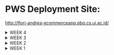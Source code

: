# PWS Deployment Site:
http://flori-andrea-ecommerceapp.pbp.cs.ui.ac.id/

<details>
  <summary>WEEK 4</summary>

  ### If there are multiple CSS selectors for an HTML element, explain the priority order of these CSS selectors!
  Every CSS selector has a place in the specificity hierarchy, with the four categories ranked below:
  
  1. Inline styles - E.g. < h1 style="color: pink'; >
  2. IDs - E.g. #navbar
  3. Classes, pseudo-classes, attribute selectors - E.g. .test, :hover, [href]
  4. Elements and pseudo-elements - E.g. h1, ::before

  Different selectors have different specificity values, and these can be calculated. The selector with the highest specificity value wins over the others and takes effect.

  ### Why does responsive design become an important concept in web application development? Give examples of applications that have and have not implemented responsive design!
  Responsive design ensures a website or application provides an good viewing experience across various devices, like desktops, tablets, and smartphones. With the variety of screen sizes and resolutions, users expect ease of access and viewing regardless of the device they use. Applications like Google and Tokopedia have implemented responsive design nicely, allowing their interfaces to adapt smoothly to different devices. Older websites or applications that haven't updated, such as some legacy government sites, may not have implemented responsive design, resulting in poor usability on smaller screens. Here's a real life example of a website with no responsive design: https://dequeuniversity.com/library/responsive/1-non-responsive 
  
  ### Explain the differences between margin, border, and padding, and how to implement these three things!

  In CSS, margin, border, and padding are used to control the space around and inside elements. Margin is the space outside the element, separating it from other elements. Padding is the space inside the element, between its content and its border. Border is the line that surrounds the padding and content. For example, to implement these in CSS, we could do something like this:

  ```
  element {
    margin: 10px;   /* space outside the element */
    border: 2px solid black;  /* border around the element */
    padding: 20px;  /* space inside, around the content */
  }
  ```

  ![image](https://github.com/user-attachments/assets/22118366-2e53-4444-a6c5-fb116017e032)

  The box model is a very helpful diagram that shows where the margin, border and padding are located.

  ### Explain the concepts of flex box and grid layout along with their uses!

  Flexbox and grid layout are used for creating responsive layouts. Flexbox is one-dimensional and arranges elements either in a row or column. It's good for aligning simple items within a container, such as navigation bars or horizontally centered content. Grid layout is two-dimensional and allows for more precise placement of items both in rows and columns, making it suitable for more complex layouts such as dashboards or image galleries. 
  
  ### Explain how you implemented the checklist above step-by-step (not just following the tutorial)!
  #### 1. Adding Tailwind CSS to the Project
  ```
  <head>
  {% block meta %}
      <meta charset="UTF-8" />
      <meta name="viewport" content="width=device-width, initial-scale=1">
  {% endblock meta %}
  <script src="https://cdn.tailwindcss.com">
  </script>
  </head>
  ```
  #### 2. Adding Edit Product and Delete Product features
   
   ```
   def edit_product(request, id):
    product = Product.objects.get(pk = id)

    form = ProductForm(request.POST or None, instance=product)

    if form.is_valid() and request.method == "POST":
        # Save form and return to home page
        form.save()
        return HttpResponseRedirect(reverse('main:show_main'))

    context = {'form': form}
    return render(request, "edit_product.html", context)
   ```

   ```
   def delete_product(request, id):
    product = Product.objects.get(pk = id)
    product.delete()
    # Return to home page
    return HttpResponseRedirect(reverse('main:show_main'))
   ```
  #### 3. Adding a Navigation Bar 
  ```
  {% extends 'base.html' %}
  {% block content %}
  {% include 'navbar.html' %}
  ...
  {% endblock content%}
  ```

</details>

<details>
  <summary>WEEK 3</summary>
  
  ### What is the difference between HttpResponseRedirect() and redirect()?
  HttpResponseRedirect() only accepts a url, however redirect() will return a HttpResponseRedirect() that accepts a model, view or url. redirect() is more convenient as it simplifies the redirection process, whereas HttpResponseRedirect() gives more control but requires manual URL handling.

  ### Explain how the MoodEntry model is linked with User!
  The MoodEntry model is connected to the User model in Django using a relationship so that each mood entry is related to a specific user. When a user submits a mood entry via the form, the logged-in user (request.user) is assigned to the user field of the MoodEntry before it is saved to the database. On the main page, only the mood entries belonging to the logged-in user are displayed by filtering the entries using MoodEntry.objects.filter(user=request.user). During migration, existing entries are assigned to a default user (the first user that we register).
  
  ### What is the difference between authentication and authorization, and what happens when a user logs in? Explain how Django implements these two concepts.
  Authentication is the process of verifying the identity of a user so that they are indeed who they claim to be while authorization is the process of determining what permissions a user has to do something. In my code, when a user logs in through the login_user function, the system verifies the submitted credentials using Django's AuthenticationForm module. If it's correct, the get_user() method retrieves the user object, and the login function logs the user into the current session. After a successful login, the user is directed to main.html, with their session tracked through cookies. Django supports authentication through django.contrib.auth, and in terms of authorization it also has decorators like @login_required to restrict certain views only to authenticated users.

  ### How does Django remember logged-in users? Explain other uses of cookies and whether all cookies are safe to use.
  Django remembers logged-in users through sessions and cookies, where a session ID is stored in a cookie on the user's browser after login. Each time the user makes a request, the session ID cookie is sent back to the server, allowing Django to retrieve the associated session data and recognize the user. Aside that, cookies can store preferences, track user activity, and remember shopping carts. When cookie data falls into the wrong hands, it can be used for malicious purposes. As an example, an attacker might use cookies to make unauthorized requests on behalf of a user without their consent (known as Cross Site Request Forgery).

  ### Explain how did you implement the checklist step-by-step (apart from following the tutorial).
#### 1. Implement the register, login and logout functions.
First, I import the Add UserCreationForm, logout, login_required dan messages modules at the top of my main/views.py file. The UserCreationForm module simplifies creating user registration forms in a web app. Then I add the following functions to this file.
```
def register(request):
form = UserCreationForm()
if request.method == "POST":
    form = UserCreationForm(request.POST)
    if form.is_valid():
        form.save()
        messages.success(request, 'Your account has been successfully created!')
        return redirect('main:login')
context = {'form':form}
return render(request, 'register.html', context)

def login_user(request):
   if request.method == 'POST':
      form = AuthenticationForm(data=request.POST)
      if form.is_valid():
            user = form.get_user()
            login(request, user)
            return redirect('main:show_main')
   else:
      form = AuthenticationForm(request)
   context = {'form': form}
   return render(request, 'login.html', context)

def logout_user(request):
    logout(request)
    return redirect('main:login')
```
Then I make a new file called register.html with the following content, and also connect its URL path to urls.py:
```
{% extends 'base.html' %} {% block meta %}
<title>Register</title>
{% endblock meta %} {% block content %}

<div class="login">
  <h1>Register</h1>

  <form method="POST">
    {% csrf_token %}
    <table>
      {{ form.as_table }}
      <tr>
        <td></td>
        <td><input type="submit" name="submit" value="Register" /></td>
      </tr>
    </table>
  </form>

  {% if messages %}
  <ul>
    {% for message in messages %}
    <li>{{ message }}</li>
    {% endfor %}
  </ul>
  {% endif %}
</div>

{% endblock content %}
```
I also made a file called login.html with content like below, and also connect it to urls.py.
```
{% extends 'base.html' %}

{% block meta %}
<title>Login</title>
{% endblock meta %}

{% block content %}
<div class="login">
  <h1>Login</h1>

  <form method="POST" action="">
    {% csrf_token %}
    <table>
      {{ form.as_table }}
      <tr>
        <td></td>
        <td><input class="btn login_btn" type="submit" value="Login" /></td>
      </tr>
    </table>
  </form>

  {% if messages %}
  <ul>
    {% for message in messages %}
    <li>{{ message }}</li>
    {% endfor %}
  </ul>
  {% endif %} Don't have an account yet?
  <a href="{% url 'main:register' %}">Register Now</a>
</div>

{% endblock content %}
```
Apart from that, I make a logout button in main.html which is connected through urls.py to the logout function in views.py.
To restrict access to the main page, I add the code snippet @login_required(login_url='/login') above the show_main function so that the main page can only be accessed by authenticated users.

#### 2. Use the Data from the Cookies
For this, I add the imports for HttpResponseRedirect, reverse, and datetime at the top of the views.py file. Then I modify the login and logout functions to make use of the cookies such that they look like this: 
```
def login_user(request):
   if request.method == 'POST':
      form = AuthenticationForm(data=request.POST)

      if form.is_valid():
        user = form.get_user()
        login(request, user)
        response = HttpResponseRedirect(reverse("main:show_main"))
        response.set_cookie('last_login', str(datetime.datetime.now()))
        return response

   else:
      form = AuthenticationForm(request)
   context = {'form': form}
   return render(request, 'login.html', context)

def logout_user(request):
    logout(request)
    response = HttpResponseRedirect(reverse('main:login'))
    response.delete_cookie('last_login')
    return response
```
I also change the show_main function to display the name of the logged-in user.
```
context = {
    'name': 'Pak Bepe',
    'class': 'PBP D',
    'npm': '2306123456',
    'mood_entries': mood_entries,
    'last_login': request.COOKIES['last_login'],
}
```
Then, I modify the main.html file to display the last login session like so: 
```
...
<h5>Last login session: {{ last_login }}</h5>
...
```

#### 3. Connect the models Product and User and Display the Username on the Main Page
In models.py, I import User from django.contrib.auth.models, then I add this code snippet to it to connect Product to User with a relationship:
```
class Product(models.Model):
    user = models.ForeignKey(User, on_delete=models.CASCADE)
...
```
Then, I modify the create_product_entry function in models.py. The `commit=False` parameter stops Django from saving the form's created object to the database right away so that we can modify the object before saving. Then, we assign the `user` field with the `User` object from `request.user`, linking the object to the currently logged-in user.
```
def create_product_entry(request):
    form = ProductForm(request.POST or None)

    if form.is_valid() and request.method == "POST":
        product_entry = form.save(commit=False)
        product_entry.user = request.user
        product_entry.save()
        return redirect('main:show_main')
    
    context = {'form': form}
    return render(request, "create_product_entry.html", context)
```
Also, modify the show_main function so that it can display the logged in user's username on the main page of the app.
```
def show_main(request):
    product_entries = Product.objects.filter(user=request.user)
    context = {
        'app_name' : 'Upcycle Shop',
        'name': request.user.username,
    ...
    }
```

#### 4. Make two user accounts with three dummy data each, using the model made in the application beforehand so that each data can be accessed by each account locally.
For this step, I accessed the app on my localhost by running python manage.py runserver through http://localhost:8000/. Then, I registered two new users, dummyA and dummyB, then i added three dummy data for each user by creating new product entries. 
  
</details>
<details>
<summary>WEEK 2</summary>
  
#### Explain why we need data delivery in implementing a platform.
Data delivery is important for platform implementation because it ensures efficient communication between the platform's components and users. This allows for the website to make real-time updates and interactions. For large-scale platforms, reliable data delivery is needed to keep performance up under increased demand. It also ensures the secure transmission of data, protecting the platform from breaches, attackers and unauthorized access.

#### In your opinion, which is better, XML or JSON? Why is JSON more popular than XML?
JSON is better than XML because it’s easier to understand (readable) for me. JSON is popular because it uses less syntax, which data more compact and faster to parse. Unlike XML’s heavy use of tags, JSON is clean and straightforward, focusing on key-value pairs. This simplicity leads to better performance, especially in web APIs, where speed and efficiency are crucial. JSON’s object model aligns well with most programming languages, making it a natural choice for developers to handle structured data.

### Explain the functional usage of is_valid() method in Django forms. Also explain why we need the method in forms.
The is_valid() method runs a validation routine for all of the fields in a Django form, and when this method finds valid data in all the fields, then it will return True and place the form’s data in its cleaned_data attribute. This is essential in forms because it ensures that the user input has the correct data type and the data is clean.

### Why do we need csrf_token when creating a form in Django? What could happen if we did not use csrf_token on a Django form? How could this be leveraged by an attacker?
A unique CSRF token is generated by Django whenever an authenticated user surfs on the website, and this can be used in forms or requests made by the user, then checked by the server to ensure an authenticated user made the request, not a malicious source. CSRF protection mainly focuses on protecting against malicious attacks that makes changes to data, and if we don't make use of the CSRF token properly, it might lead our website to become more susceptible to Cross Site Request Forgery, where an attacker sends an authenticated user a link through sms or email. This link has a request that the attacker wants to have performed. By the time the user clicks on the link, the request is completed because they are already authenticated on the website. This can be used for transfer of funds, or malicious altering of data in favor of the attacker.

### Explain how you implemented the checklist above step-by-step (not just following the tutorial).
#### 1. Set up the base template
To implement the skeleton of a view, I made a directory 'templates' in the root folder and created base.html as a base template to be used as a generic view for other web pages in this project. Also, I adjusted settings.py to recognize this as a template file.
```
{% load static %}
<!DOCTYPE html>
<html lang="en">
  <head>
    <meta charset="UTF-8" />
    <meta name="viewport" content="width=device-width, initial-scale=1.0" />
    {% block meta %} {% endblock meta %}
  </head>

  <body>
    {% block content %} {% endblock content %}
  </body>
</html>
```

#### 2. Changing the primary key
I then modified models.py so that it would have a unique uuid for every form entry, ensuring security in this Django application.
```
from django.db import models
import uuid  # add this line at the very top
class Product(models.Model):
    id = models.UUIDField(primary_key=True, default=uuid.uuid4, editable=False)  # add this line
    name = models.CharField(max_length=255)
    description = models.TextField()
    price = models.IntegerField()
```
#### 3. Making forms
I made a file, forms.py, to create a structure of the form I'm going to use.
```
from django.forms import ModelForm
from main.models import Product

class ProductForm(ModelForm):
    class Meta:
        model = Product
        fields = ["name", "description", "price"]
```
Then, I made a new function in views.py so that users can make a new form entry on the website. 
```
def create_product_entry(request):
    form = ProductForm(request.POST or None)

    if form.is_valid() and request.method == "POST":
        form.save()
        return redirect('main:show_main')

    context = {'form': form}
    return render(request, "create_product_entry.html", context)
```
urls.py should then also be modified to accommodate for the function we just created. I also made create_product_entry.html to display the form fields in the site.

#### 4. Adding views
For this step, I first add the HttpResponse and Serializer imports into views.py, which helps me make the 4 functions I need to add the views XML, JSON, XML_by_id, JSON_by_id, like below:
```
def show_xml(request):
    data = Product.objects.all()
    return HttpResponse(serializers.serialize("xml", data), content_type="application/xml")

def show_json(request):
    data = Product.objects.all()
    return HttpResponse(serializers.serialize("json", data), content_type="application/json")

def show_xml_by_id(request, id):
    data = Product.objects.filter(pk=id)
    return HttpResponse(serializers.serialize("xml", data), content_type="application/xml")

def show_json_by_id(request, id):
    data = Product.objects.filter(pk=id)
    return HttpResponse(serializers.serialize("json", data), content_type="application/json")
```
#### 5. Creating URL routings for the views
Before I start adding more paths into urls.py, I first import the new functions I just made in views.py into this urls.py.
```
from main.views import show_main, create_product_entry, show_xml, show_json, show_xml_by_id, show_json_by_id
```
Only then do I add the paths into urlpatterns, illustrated as below: 
```
urlpatterns = [ ...
    path('xml/', show_xml, name='show_xml'),
    path('json/', show_json, name='show_json'),
    path('xml/<str:id>/', show_xml_by_id, name='show_xml_by_id'),
    path('json/<str:id>/', show_json_by_id, name='show_json_by_id'),
    ...]
```
This step concludes it for the site! The results can be seen in the next part, where I access the 4 views I made through Postman.

### Access the four URLs in point 2 using Postman, take screenshots of the results in Postman, and add them to README.md.
![image](https://github.com/user-attachments/assets/1943b6b4-6fb4-4ebd-a5c8-80ee2805bc12)
![image](https://github.com/user-attachments/assets/6698afa2-43be-485a-a8bc-d25702effece)
![image](https://github.com/user-attachments/assets/341de937-910f-453b-901b-be4b6efb0374)
![image](https://github.com/user-attachments/assets/63e6e4fb-bc8b-4393-abe2-dc0c5753d852)
</details>
<details>
<summary> WEEK 1
</summary>
  
### Explain how you implemented the checklist above step-by-step (not just following the tutorial).

First, I made a repository on Github for this assignment. Then, I made a local directory on my computer for this project and connected it to the new github repo I just made through the 'git init' 
and 'git remote add url..' commands. I made the readme file along with it and a new directory for my django project within it. I followed this by setting up a virtual enviornment and setting up dependencies with requirements.txt, then I used the command 'django-admin startproject mental_health_tracker .' to create a new django project I can use as a base for this assignment. 
I then made a 'main' directory in here with the command 'python manage.py startapp main' and put a main.html file in it within a new templates directory. This will decide the appearance of the Django webpage. I also added a model called 'Product' to my Django project, and added the mandatory attributes as mentioned in the assignment. After that, I created and applied my migrations to the local database. The next step is integrating the MVT components by configuring the views.py file and making a 'show_main' function which will tie in with the html we made earlier. I also made changes to main.html to display data from the model and also to experiment and put in some bits of CSS into it to make it look nicer :). After, I started configuring the URL routings by adding 'path('', include('main.urls'))' to urlpatterns in urls.py, so that the webpage will be directed to the main view.

### Create a diagram that contains the request client to a Django-based web application and the response it gives, and explain the relationship between urls.py, views.py, models.py, and the html file.
![WhatsApp Image 2024-09-10 at 20 56 07_dd3c227c](https://github.com/user-attachments/assets/f9a746b9-978e-4b30-8d84-bca6e5097cf0)
#### Relationship between urls.py, views.py, models.py, and the html file:
urls.py redirects HTTP requests to the appropriate view based on the URL from the client. It basically determines which function in views.py should handle the request. views.py will then return HTTP responses and it also accesses any data that might be needed in the request using models.py. The formatting of this HTTP response is then left to the template, or the html file, which decides the appearance of the webpage. 

### Explain the use of git in software development!

Git allows for efficient and convenient source code management for even very large projects. It also allows for multiple programmers to work on the same project together more easily. With git, 
programmers can get an entire copy of the code in their local systems and also neatly update the code from their computers. It's easier to track any changes that are made to the code by others, as the history 
can be easily viewed from Github. Through the help of Git and the Github platform, programmers can now also gain inspiration from others' source codes and coding projects. Apart from that, non-linear project development
is also allowed in Git with its multiple branches. 

### In your opinion, out of all the frameworks available, why is Django used as the starting point for learning software development?

First of all, Django is written in Python, which is a simple programming language that is also often used by people who have just gotten into programming. 
Likewise, it has HTML, CSS and Javascript support for people who come from a we. development background. Besides that, Django is well-established and there's a lot of forums on the 
internet where you can get help if you're ever stuck programming a Django project. Django also shines in its popularity and usefulness because is used by internet giants, like Instagram, Spotify etc.

### Why is the Django model called an ORM?

The Django model is called an ORM, which stands for Object-Relational Mapper. ORM is a technique where you can manipulate data from a database using object-oriented concepts. With an ORM library, 
you can manipulate the data in your original language without SQL. Likewise, in Django, you can edit the data in the model with Python (no SQL!). From what I've learned in tutorial 1, the Django model
uses classes to store data, which is why this ties back in with the object-oriented paradigm.
</details>
